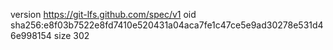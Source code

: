 version https://git-lfs.github.com/spec/v1
oid sha256:e8f03b7522e8fd7410e520431a04aca7fe1c47ce5e9ad30278e531d46e998154
size 302
